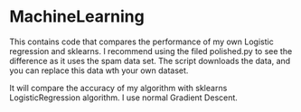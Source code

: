 # MachineLearning

This contains code that compares the performance of my own Logistic regression and sklearns. I recommend using the filed polished.py to see the difference as it uses the spam data set. The script downloads the data, and you can replace this data wth your own dataset.

It will compare the accuracy of my algorithm with sklearns LogisticRegression algorithm. I use normal Gradient Descent.

